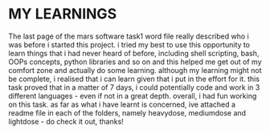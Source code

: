# MY LEARNINGS

The last page of the mars software task1 word file really described who i was before i started this project. i tried my best to use this opportunity to learn things that i had never heard of before, including shell scripting, bash, OOPs concepts, python libraries and so on and this helped me get out of my comfort zone and actually do some learning. 
although my learning might not be complete, i realised that i can learn given that i put in the effort for it. this task proved that in a matter of 7 days, i could potentially code and work in 3 different languages - even if not in a great depth.
overall, i had fun working on this task. 
as far as what i have learnt is concerned, ive attached a readme file in each of the folders, namely heavydose, mediumdose and lightdose - do check it out, thanks!
